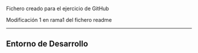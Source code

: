 Fichero creado para el ejercicio de GitHub

Modificación 1 en rama1 del fichero readme

--------
Entorno de Desarrollo
--------
